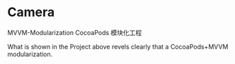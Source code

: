# Camera
MVVM-Modularization CocoaPods 模块化工程

What is shown in the Project above revels clearly that a CocoaPods+MVVM modularization.
